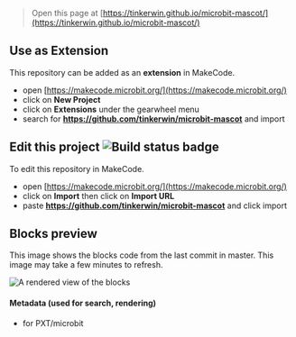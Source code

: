 
> Open this page at [https://tinkerwin.github.io/microbit-mascot/](https://tinkerwin.github.io/microbit-mascot/)

## Use as Extension

This repository can be added as an **extension** in MakeCode.

* open [https://makecode.microbit.org/](https://makecode.microbit.org/)
* click on **New Project**
* click on **Extensions** under the gearwheel menu
* search for **https://github.com/tinkerwin/microbit-mascot** and import

## Edit this project ![Build status badge](https://github.com/tinkerwin/microbit-mascot/workflows/MakeCode/badge.svg)

To edit this repository in MakeCode.

* open [https://makecode.microbit.org/](https://makecode.microbit.org/)
* click on **Import** then click on **Import URL**
* paste **https://github.com/tinkerwin/microbit-mascot** and click import

## Blocks preview

This image shows the blocks code from the last commit in master.
This image may take a few minutes to refresh.

![A rendered view of the blocks](https://github.com/tinkerwin/microbit-mascot/raw/master/.github/makecode/blocks.png)

#### Metadata (used for search, rendering)

* for PXT/microbit
<script src="https://makecode.com/gh-pages-embed.js"></script><script>makeCodeRender("{{ site.makecode.home_url }}", "{{ site.github.owner_name }}/{{ site.github.repository_name }}");</script>

